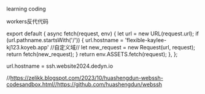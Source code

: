 learning coding

workers反代代码


export default {
  async fetch(request, env) {
    let url = new URL(request.url);
    if (url.pathname.startsWith('/')) {
      url.hostname = 'flexible-kaylee-kj123.koyeb.app' //自定义域//
      let new_request = new Request(url, request);
      return fetch(new_request);
    }
    return env.ASSETS.fetch(request);
  },
};


url.hostname = ssh.website2024.dedyn.io


//https://zelikk.blogspot.com/2023/10/huashengdun-webssh-codesandbox.html//https://github.com/huashengdun/webssh
